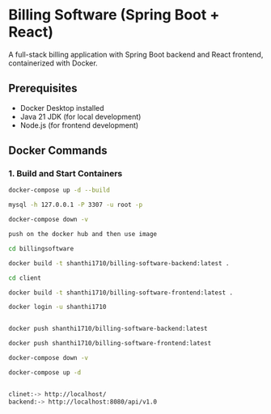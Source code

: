 # Billing Software (Spring Boot + React)

A full-stack billing application with Spring Boot backend and React frontend, containerized with Docker.

## Prerequisites
- Docker Desktop installed
- Java 21 JDK (for local development)
- Node.js (for frontend development)

## Docker Commands

### 1. Build and Start Containers
```bash
docker-compose up -d --build

mysql -h 127.0.0.1 -P 3307 -u root -p

docker-compose down -v

push on the docker hub and then use image 

cd billingsoftware

docker build -t shanthi1710/billing-software-backend:latest .

cd client

docker build -t shanthi1710/billing-software-frontend:latest .

docker login -u shanthi1710


docker push shanthi1710/billing-software-backend:latest

docker push shanthi1710/billing-software-frontend:latest

docker-compose down -v  

docker-compose up -d


clinet:-> http://localhost/
backend:-> http://localhost:8080/api/v1.0 